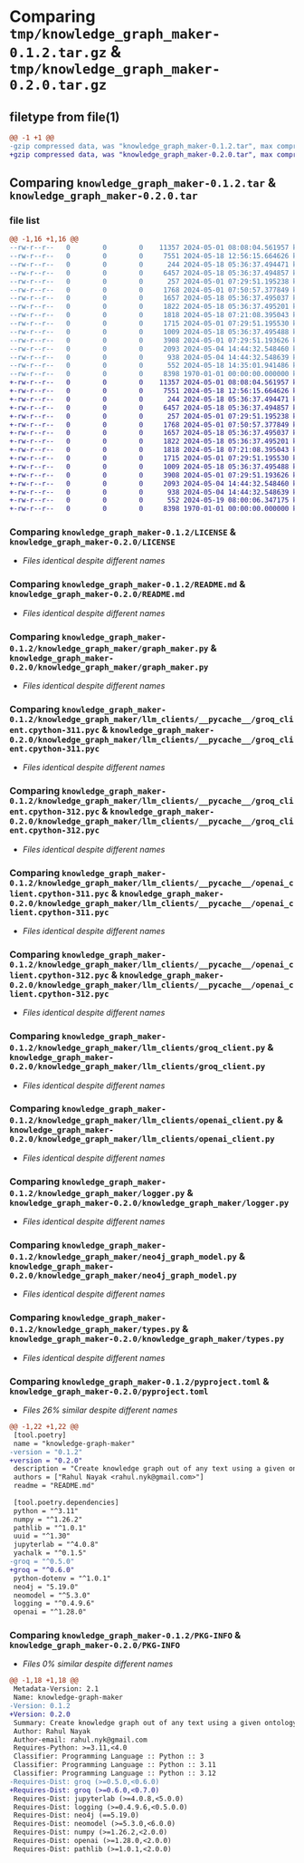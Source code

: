 # Comparing `tmp/knowledge_graph_maker-0.1.2.tar.gz` & `tmp/knowledge_graph_maker-0.2.0.tar.gz`

## filetype from file(1)

```diff
@@ -1 +1 @@
-gzip compressed data, was "knowledge_graph_maker-0.1.2.tar", max compression
+gzip compressed data, was "knowledge_graph_maker-0.2.0.tar", max compression
```

## Comparing `knowledge_graph_maker-0.1.2.tar` & `knowledge_graph_maker-0.2.0.tar`

### file list

```diff
@@ -1,16 +1,16 @@
--rw-r--r--   0        0        0    11357 2024-05-01 08:08:04.561957 knowledge_graph_maker-0.1.2/LICENSE
--rw-r--r--   0        0        0     7551 2024-05-18 12:56:15.664626 knowledge_graph_maker-0.1.2/README.md
--rw-r--r--   0        0        0      244 2024-05-18 05:36:37.494471 knowledge_graph_maker-0.1.2/knowledge_graph_maker/__init__.py
--rw-r--r--   0        0        0     6457 2024-05-18 05:36:37.494857 knowledge_graph_maker-0.1.2/knowledge_graph_maker/graph_maker.py
--rw-r--r--   0        0        0      257 2024-05-01 07:29:51.195238 knowledge_graph_maker-0.1.2/knowledge_graph_maker/llm_clients/__pycache__/__init__.cpython-311.pyc
--rw-r--r--   0        0        0     1768 2024-05-01 07:50:57.377849 knowledge_graph_maker-0.1.2/knowledge_graph_maker/llm_clients/__pycache__/groq_client.cpython-311.pyc
--rw-r--r--   0        0        0     1657 2024-05-18 05:36:37.495037 knowledge_graph_maker-0.1.2/knowledge_graph_maker/llm_clients/__pycache__/groq_client.cpython-312.pyc
--rw-r--r--   0        0        0     1822 2024-05-18 05:36:37.495201 knowledge_graph_maker-0.1.2/knowledge_graph_maker/llm_clients/__pycache__/openai_client.cpython-311.pyc
--rw-r--r--   0        0        0     1818 2024-05-18 07:21:08.395043 knowledge_graph_maker-0.1.2/knowledge_graph_maker/llm_clients/__pycache__/openai_client.cpython-312.pyc
--rw-r--r--   0        0        0     1715 2024-05-01 07:29:51.195530 knowledge_graph_maker-0.1.2/knowledge_graph_maker/llm_clients/groq_client.py
--rw-r--r--   0        0        0     1009 2024-05-18 05:36:37.495488 knowledge_graph_maker-0.1.2/knowledge_graph_maker/llm_clients/openai_client.py
--rw-r--r--   0        0        0     3908 2024-05-01 07:29:51.193626 knowledge_graph_maker-0.1.2/knowledge_graph_maker/logger.py
--rw-r--r--   0        0        0     2093 2024-05-04 14:44:32.548460 knowledge_graph_maker-0.1.2/knowledge_graph_maker/neo4j_graph_model.py
--rw-r--r--   0        0        0      938 2024-05-04 14:44:32.548639 knowledge_graph_maker-0.1.2/knowledge_graph_maker/types.py
--rw-r--r--   0        0        0      552 2024-05-18 14:35:01.941486 knowledge_graph_maker-0.1.2/pyproject.toml
--rw-r--r--   0        0        0     8398 1970-01-01 00:00:00.000000 knowledge_graph_maker-0.1.2/PKG-INFO
+-rw-r--r--   0        0        0    11357 2024-05-01 08:08:04.561957 knowledge_graph_maker-0.2.0/LICENSE
+-rw-r--r--   0        0        0     7551 2024-05-18 12:56:15.664626 knowledge_graph_maker-0.2.0/README.md
+-rw-r--r--   0        0        0      244 2024-05-18 05:36:37.494471 knowledge_graph_maker-0.2.0/knowledge_graph_maker/__init__.py
+-rw-r--r--   0        0        0     6457 2024-05-18 05:36:37.494857 knowledge_graph_maker-0.2.0/knowledge_graph_maker/graph_maker.py
+-rw-r--r--   0        0        0      257 2024-05-01 07:29:51.195238 knowledge_graph_maker-0.2.0/knowledge_graph_maker/llm_clients/__pycache__/__init__.cpython-311.pyc
+-rw-r--r--   0        0        0     1768 2024-05-01 07:50:57.377849 knowledge_graph_maker-0.2.0/knowledge_graph_maker/llm_clients/__pycache__/groq_client.cpython-311.pyc
+-rw-r--r--   0        0        0     1657 2024-05-18 05:36:37.495037 knowledge_graph_maker-0.2.0/knowledge_graph_maker/llm_clients/__pycache__/groq_client.cpython-312.pyc
+-rw-r--r--   0        0        0     1822 2024-05-18 05:36:37.495201 knowledge_graph_maker-0.2.0/knowledge_graph_maker/llm_clients/__pycache__/openai_client.cpython-311.pyc
+-rw-r--r--   0        0        0     1818 2024-05-18 07:21:08.395043 knowledge_graph_maker-0.2.0/knowledge_graph_maker/llm_clients/__pycache__/openai_client.cpython-312.pyc
+-rw-r--r--   0        0        0     1715 2024-05-01 07:29:51.195530 knowledge_graph_maker-0.2.0/knowledge_graph_maker/llm_clients/groq_client.py
+-rw-r--r--   0        0        0     1009 2024-05-18 05:36:37.495488 knowledge_graph_maker-0.2.0/knowledge_graph_maker/llm_clients/openai_client.py
+-rw-r--r--   0        0        0     3908 2024-05-01 07:29:51.193626 knowledge_graph_maker-0.2.0/knowledge_graph_maker/logger.py
+-rw-r--r--   0        0        0     2093 2024-05-04 14:44:32.548460 knowledge_graph_maker-0.2.0/knowledge_graph_maker/neo4j_graph_model.py
+-rw-r--r--   0        0        0      938 2024-05-04 14:44:32.548639 knowledge_graph_maker-0.2.0/knowledge_graph_maker/types.py
+-rw-r--r--   0        0        0      552 2024-05-19 08:00:06.347175 knowledge_graph_maker-0.2.0/pyproject.toml
+-rw-r--r--   0        0        0     8398 1970-01-01 00:00:00.000000 knowledge_graph_maker-0.2.0/PKG-INFO
```

### Comparing `knowledge_graph_maker-0.1.2/LICENSE` & `knowledge_graph_maker-0.2.0/LICENSE`

 * *Files identical despite different names*

### Comparing `knowledge_graph_maker-0.1.2/README.md` & `knowledge_graph_maker-0.2.0/README.md`

 * *Files identical despite different names*

### Comparing `knowledge_graph_maker-0.1.2/knowledge_graph_maker/graph_maker.py` & `knowledge_graph_maker-0.2.0/knowledge_graph_maker/graph_maker.py`

 * *Files identical despite different names*

### Comparing `knowledge_graph_maker-0.1.2/knowledge_graph_maker/llm_clients/__pycache__/groq_client.cpython-311.pyc` & `knowledge_graph_maker-0.2.0/knowledge_graph_maker/llm_clients/__pycache__/groq_client.cpython-311.pyc`

 * *Files identical despite different names*

### Comparing `knowledge_graph_maker-0.1.2/knowledge_graph_maker/llm_clients/__pycache__/groq_client.cpython-312.pyc` & `knowledge_graph_maker-0.2.0/knowledge_graph_maker/llm_clients/__pycache__/groq_client.cpython-312.pyc`

 * *Files identical despite different names*

### Comparing `knowledge_graph_maker-0.1.2/knowledge_graph_maker/llm_clients/__pycache__/openai_client.cpython-311.pyc` & `knowledge_graph_maker-0.2.0/knowledge_graph_maker/llm_clients/__pycache__/openai_client.cpython-311.pyc`

 * *Files identical despite different names*

### Comparing `knowledge_graph_maker-0.1.2/knowledge_graph_maker/llm_clients/__pycache__/openai_client.cpython-312.pyc` & `knowledge_graph_maker-0.2.0/knowledge_graph_maker/llm_clients/__pycache__/openai_client.cpython-312.pyc`

 * *Files identical despite different names*

### Comparing `knowledge_graph_maker-0.1.2/knowledge_graph_maker/llm_clients/groq_client.py` & `knowledge_graph_maker-0.2.0/knowledge_graph_maker/llm_clients/groq_client.py`

 * *Files identical despite different names*

### Comparing `knowledge_graph_maker-0.1.2/knowledge_graph_maker/llm_clients/openai_client.py` & `knowledge_graph_maker-0.2.0/knowledge_graph_maker/llm_clients/openai_client.py`

 * *Files identical despite different names*

### Comparing `knowledge_graph_maker-0.1.2/knowledge_graph_maker/logger.py` & `knowledge_graph_maker-0.2.0/knowledge_graph_maker/logger.py`

 * *Files identical despite different names*

### Comparing `knowledge_graph_maker-0.1.2/knowledge_graph_maker/neo4j_graph_model.py` & `knowledge_graph_maker-0.2.0/knowledge_graph_maker/neo4j_graph_model.py`

 * *Files identical despite different names*

### Comparing `knowledge_graph_maker-0.1.2/knowledge_graph_maker/types.py` & `knowledge_graph_maker-0.2.0/knowledge_graph_maker/types.py`

 * *Files identical despite different names*

### Comparing `knowledge_graph_maker-0.1.2/pyproject.toml` & `knowledge_graph_maker-0.2.0/pyproject.toml`

 * *Files 26% similar despite different names*

```diff
@@ -1,22 +1,22 @@
 [tool.poetry]
 name = "knowledge-graph-maker"
-version = "0.1.2"
+version = "0.2.0"
 description = "Create knowledge graph out of any text using a given ontology"
 authors = ["Rahul Nayak <rahul.nyk@gmail.com>"]
 readme = "README.md"
 
 [tool.poetry.dependencies]
 python = "^3.11"
 numpy = "^1.26.2"
 pathlib = "^1.0.1"
 uuid = "^1.30"
 jupyterlab = "^4.0.8"
 yachalk = "^0.1.5"
-groq = "^0.5.0"
+groq = "^0.6.0"
 python-dotenv = "^1.0.1"
 neo4j = "5.19.0"
 neomodel = "^5.3.0"
 logging = "^0.4.9.6"
 openai = "^1.28.0"
```

### Comparing `knowledge_graph_maker-0.1.2/PKG-INFO` & `knowledge_graph_maker-0.2.0/PKG-INFO`

 * *Files 0% similar despite different names*

```diff
@@ -1,18 +1,18 @@
 Metadata-Version: 2.1
 Name: knowledge-graph-maker
-Version: 0.1.2
+Version: 0.2.0
 Summary: Create knowledge graph out of any text using a given ontology
 Author: Rahul Nayak
 Author-email: rahul.nyk@gmail.com
 Requires-Python: >=3.11,<4.0
 Classifier: Programming Language :: Python :: 3
 Classifier: Programming Language :: Python :: 3.11
 Classifier: Programming Language :: Python :: 3.12
-Requires-Dist: groq (>=0.5.0,<0.6.0)
+Requires-Dist: groq (>=0.6.0,<0.7.0)
 Requires-Dist: jupyterlab (>=4.0.8,<5.0.0)
 Requires-Dist: logging (>=0.4.9.6,<0.5.0.0)
 Requires-Dist: neo4j (==5.19.0)
 Requires-Dist: neomodel (>=5.3.0,<6.0.0)
 Requires-Dist: numpy (>=1.26.2,<2.0.0)
 Requires-Dist: openai (>=1.28.0,<2.0.0)
 Requires-Dist: pathlib (>=1.0.1,<2.0.0)
```

